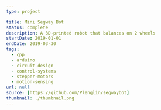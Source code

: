 ```yaml
---
type: project

title: Mini Segway Bot
status: complete
description: A 3D-printed robot that balances on 2 wheels
startDate: 2019-01-01
endDate: 2019-03-30
tags:
  - cpp
  - arduino
  - circuit-design
  - control-systems
  - stepper-motors
  - motion-sensing
url: null
source: [https://github.com/Plenglin/segwaybot]
thumbnail: ./thumbnail.png
---
```

